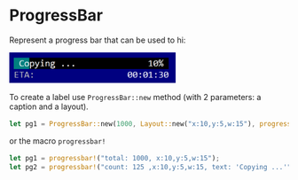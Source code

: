 # ProgressBar

Represent a progress bar that can be used to hi:

<img src="img/progressbar.png" width=300/>

To create a label use `ProgressBar::new` method (with 2 parameters: a caption and a layout).
```rs
let pg1 = ProgressBar::new(1000, Layout::new("x:10,y:5,w:15"), progressbar::Flags::None);
```
or the macro `progressbar!`
```rs
let pg1 = progressbar!("total: 1000, x:10,y:5,w:15");
let pg2 = progressbar!("count: 125 ,x:10,y:5,w:15, text: 'Copying ...'");
```